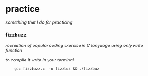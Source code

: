 # practice
 *something that I do for practicing*

### fizzbuzz
 *recreation of popular coding exercise in C language using only write function*
 
 *to compile it write in your terminal*
```
	gcc fizzbuzz.c  -o fizzbuz && ./fizzbuz
```
